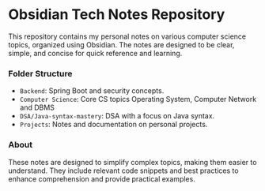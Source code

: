 
# Obsidian Tech Notes Repository
This repository contains my personal notes on various computer science topics, organized using Obsidian. The notes are designed to be clear, simple, and concise for quick reference and learning.

### Folder Structure
- `Backend`: Spring Boot and security concepts.
- `Computer Science`: Core CS topics Operating System, Computer Network and DBMS
- `DSA/Java-syntax-mastery`: DSA with a focus on Java syntax.
- `Projects`: Notes and documentation on personal projects.

### About
These notes are designed to simplify complex topics, making them easier to understand. They include relevant code snippets and best practices to enhance comprehension and provide practical examples.